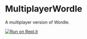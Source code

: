 # MultiplayerWordle
A multiplayer version of Wordle.

[![Run on Repl.it](https://replit.com/badge/github/ruiwenge2/jypp)](https://replit.com/github/ruiwenge2/jypp)